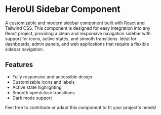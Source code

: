 # HeroUI Sidebar Component

A customizable and modern sidebar component built with React and Tailwind CSS. This component is designed for easy integration into any React project, providing a clean and responsive navigation sidebar with support for icons, active states, and smooth transitions. Ideal for dashboards, admin panels, and web applications that require a flexible sidebar navigation.

## Features

- Fully responsive and accessible design
- Customizable icons and labels
- Active state highlighting
- Smooth open/close transitions
- Dark mode support

Feel free to contribute or adapt this component to fit your project's needs!